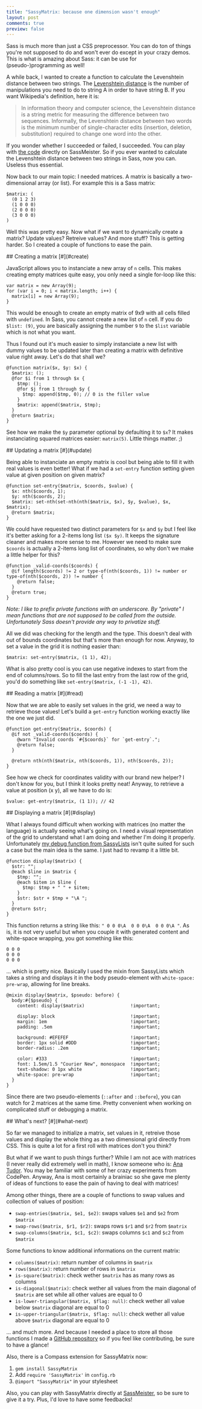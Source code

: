 ```yaml
---
title: "SassyMatrix: because one dimension wasn't enough"
layout: post
comments: true
preview: false
---
```

<section>
Sass is much more than just a CSS preprocessor. You can do ton of things you're not supposed to do and won't ever do except in your crazy demos. This is what is amazing about Sass: it can be use for (pseudo-)programming as well!

A while back, I wanted to create a function to calculate the Levenshtein distance between two strings. The [Levenshtein distance](http://en.wikipedia.org/wiki/Levenshtein_distance) is the number of manipulations you need to do to string A in order to have string B. If you want Wikipedia's definition, here it is:

<blockquote class="quote">In information theory and computer science, the Levenshtein distance is a string metric for measuring the difference between two sequences. Informally, the Levenshtein distance between two words is the minimum number of single-character edits (insertion, deletion, substitution) required to change one word into the other.</blockquote>

If you wonder whether I succeeded or failed, I succeeded. You can play with [the code](http://sassmeister.com/gist/8334461) directly on SassMeister. So if you ever wanted to calculate the Levenshtein distance between two strings in Sass, now you can. Useless thus essential.

Now back to our main topic: I needed matrices. A matrix is basically a two-dimensional array (or list). For example this is a Sass matrix:

<pre class="language-scss"><code>$matrix: (
  (0 1 2 3)
  (1 0 0 0)
  (2 0 0 0)
  (3 0 0 0)
)</code></pre>

Well this was pretty easy. Now what if we want to dynamically create a matrix? Update values? Retreive values? And more stuff? This is getting harder. So I created a couple of functions to ease the pain. 
</section>
<section id="create">
## Creating a matrix [#](#create)

JavaScript allows you to instanciate a new array of `n` cells. This makes creating empty matrices quite easy, you only need a single for-loop like this:
<pre class="language-javascript"><code>var matrix = new Array(9);
for (var i = 0; i &lt; matrix.length; i++) {
  matrix[i] = new Array(9);
}</code></pre>

This would be enough to create an empty matrix of 9x9 with all cells filled with `undefined`. In Sass, you cannot create a new list of `n` cell. If you do `$list: (9)`, you are basically assigning the number `9` to the `$list` variable which is not what you want.

Thus I found out it's much easier to simply instanciate a new list with dummy values to be updated later than creating a matrix with definitive value right away. Let's do that shall we?

<pre class="language-scss"><code>@function matrix($x, $y: $x) {
  $matrix: ();
  @for $i from 1 through $x {
    $tmp: ();
    @for $j from 1 through $y {
      $tmp: append($tmp, 0); // 0 is the filler value
    }
    $matrix: append($matrix, $tmp);
  }
  @return $matrix;
}</code></pre>

See how we make the `$y` parameter optional by defaulting it to `$x`? It makes instanciating squared matrices easier: `matrix(5)`. Little things matter. ;)
</section>
<section id="update">
## Updating a matrix [#](#update)

Being able to instanciate an empty matrix is cool but being able to fill it with real values is even better! What if we had a `set-entry` function setting given value at given position on given matrix?

<pre class="language-scss"><code>@function set-entry($matrix, $coords, $value) {
  $x: nth($coords, 1);
  $y: nth($coords, 2);
  $matrix: set-nth(set-nth(nth($matrix, $x), $y, $value), $x, $matrix);
  @return $matrix;
}</code></pre>

We could have requested two distinct parameters for `$x` and `$y` but I feel like it's better asking for a 2-items long list `($x $y)`. It keeps the signature cleaner and makes more sense to me. However we need to make sure `$coords` is actually a 2-items long list of coordinates, so why don't we make a little helper for this?

<pre class="language-scss"><code>@function _valid-coords($coords) {
  @if length($coords) != 2 or type-of(nth($coords, 1)) != number or type-of(nth($coords, 2)) != number {
    @return false;
  }
  @return true;
}</code></pre>

*Note: I like to prefix private functions with an underscore. By "private" I mean functions that are not supposed to be called from the outside. Unfortunately Sass doesn't provide any way to privatize stuff.*

All we did was checking for the length and the type. This doesn't deal with out of bounds coordinates but that's more than enough for now. Anyway, to set a value in the grid it is nothing easier than:

<pre class="language-scss"><code>$matrix: set-entry($matrix, (1 1), 42);</code></pre>

What is also pretty cool is you can use negative indexes to start from the end of columns/rows. So to fill the last entry from the last row of the grid, you'd do something like `set-entry($matrix, (-1 -1), 42)`.
</section>
<section id="read">
## Reading a matrix [#](#read)

Now that we are able to easily set values in the grid, we need a way to retrieve those values! Let's build a `get-entry` function working exactly like the one we just did.

<pre class="language-scss"><code>@function get-entry($matrix, $coords) {
  @if not _valid-coords($coords) {
    @warn "Invalid coords `#{$coords}` for `get-entry`.";
    @return false;
  }

  @return nth(nth($matrix, nth($coords, 1)), nth($coords, 2));
}</code></pre>

See how we check for coordinates validity with our brand new helper? I don't know for you, but I think it looks pretty neat! Anyway, to retrieve a value at position (x y), all we have to do is:

<pre class="language-scss"><code>$value: get-entry($matrix, (1 1)); // 42</code></pre>
</section>
<section id="display">
## Displaying a matrix [#](#display)

What I always found difficult when working with matrices (no matter the language) is actually seeing what's going on. I need a visual representation of the grid to understand what I am doing and whether I'm doing it properly. Unfortunately [my debug function from SassyLists](https://github.com/Team-Sass/SassyLists/blob/master/stylesheets/SassyLists/_debug.scss) isn't quite suited for such a case but the main idea is the same. I just had to revamp it a little bit.

<pre class="language-scss"><code>@function display($matrix) {
  $str: "";
  @each $line in $matrix {
    $tmp: "";
    @each $item in $line {
      $tmp: $tmp + " " + $item;
    }
    $str: $str + $tmp + "\A ";
  }
  @return $str;
}</code></pre>

This function returns a string like this: `" 0 0 0\A  0 0 0\A  0 0 0\A "`. As is, it is not very useful but when you couple it with generated content and white-space wrapping, you got something like this:

<pre><code>0 0 0
0 0 0
0 0 0</code></pre>

... which is pretty nice. Basically I used the mixin from SassyLists which takes a string and displays it in the body pseudo-element with `white-space: pre-wrap`, allowing for line breaks.

<pre class="language-scss"><code>@mixin display($matrix, $pseudo: before) {
  body:#{$pseudo} {
    content: display($matrix)                 !important;

    display: block                            !important;
    margin: 1em                               !important;
    padding: .5em                             !important;

    background: #EFEFEF                       !important;
    border: 1px solid #DDD                    !important;
    border-radius: .2em                       !important;

    color: #333                               !important;
    font: 1.5em/1.5 "Courier New", monospace  !important;
    text-shadow: 0 1px white                  !important;
    white-space: pre-wrap                     !important;
  }
}</code></pre>

Since there are two pseudo-elements (`::after` and `::before`), you can watch for 2 matrices at the same time. Pretty convenient when working on complicated stuff or debugging a matrix.
</section>
<section id="what-next">
## What's next? [#](#what-next)

So far we managed to initialize a matrix, set values in it, retreive those values and display the whole thing as a two dimensional grid directly from CSS. This is quite a lot for a first roll with matrices don't you think?

But what if we want to push things further? While I am not ace with matrices (I never really did extremely well in math), I know someone who is: [Ana Tudor](https://twitter.com/thebabydino). You may be familiar with some of her crazy experiments from CodePen. Anyway, Ana is most certainly a brainiac so she gave me plenty of ideas of functions to ease the pain of having to deal with matrices!

Among other things, there are a couple of functions to swap values and collection of values of position:

* `swap-entries($matrix, $e1, $e2)`: swaps values `$e1` and `$e2` from `$matrix`
* `swap-rows($matrix, $r1, $r2)`: swaps rows `$r1` and `$r2` from `$matrix`
* `swap-columns($matrix, $c1, $c2)`: swaps columns `$c1` and `$c2` from `$matrix`

Some functions to know additional informations on the current matrix:

* `columns($matrix)`: return number of columns in `$matrix`
* `rows($matrix)`: return number of rows in `$matrix`
* `is-square($matrix)`: check wether `$matrix` has as many rows as columns
* `is-diagonal($matrix)`: check wether all values from the main diagonal of `$matrix` are set while all other values are equal to 0
* `is-lower-triangular($matrix, $flag: null)`: check wether all value below `$matrix` diagonal are equal to 0
* `is-upper-triangular($matrix, $flag: null)`: check wether all value above `$matrix` diagonal are equal to 0

... and much more. And because I needed a place to store all those functions I made a [GitHub repository](https://github.com/HugoGiraudel/SassyMatrix) so if you feel like contributing, be sure to have a glance!

Also, there is a Compass extension for SassyMatrix now:

1. `gem install SassyMatrix`
2. Add `require 'SassyMatrix'` in `config.rb`
3. `@import "SassyMatrix"` in your stylesheet

Also, you can play with SassyMatrix directly at [SassMeister](http://sassmeister.com), so be sure to give it a try. Plus, I'd love to have some feedbacks!
</section>
